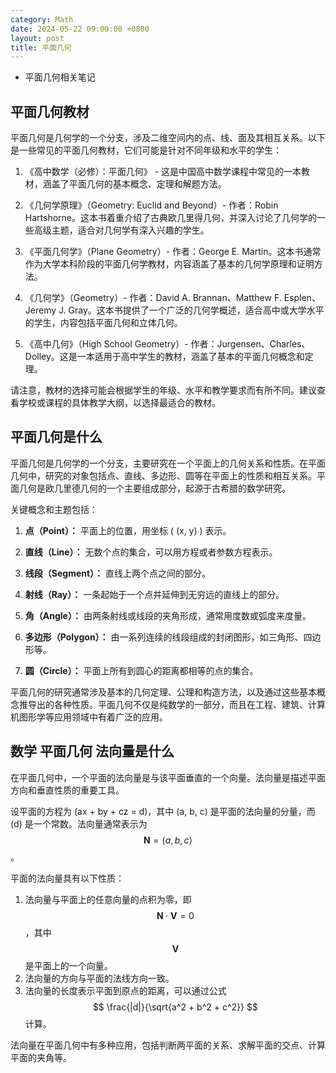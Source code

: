 ```yaml
---
category: Math
date: 2024-05-22 09:00:00 +0800
layout: post
title: 平面几何
---
```


+ 平面几何相关笔记

## 平面几何教材

平面几何是几何学的一个分支，涉及二维空间内的点、线、面及其相互关系。以下是一些常见的平面几何教材，它们可能是针对不同年级和水平的学生：

1. 《高中数学（必修）：平面几何》 - 这是中国高中数学课程中常见的一本教材，涵盖了平面几何的基本概念、定理和解题方法。

2. 《几何学原理》（Geometry: Euclid and Beyond）- 作者：Robin Hartshorne。这本书着重介绍了古典欧几里得几何，并深入讨论了几何学的一些高级主题，适合对几何学有深入兴趣的学生。

3. 《平面几何学》（Plane Geometry）- 作者：George E. Martin。这本书通常作为大学本科阶段的平面几何学教材，内容涵盖了基本的几何学原理和证明方法。

4. 《几何学》（Geometry）- 作者：David A. Brannan、Matthew F. Esplen、Jeremy J. Gray。这本书提供了一个广泛的几何学概述，适合高中或大学水平的学生，内容包括平面几何和立体几何。

5. 《高中几何》（High School Geometry）- 作者：Jurgensen、Charles、Dolley。这是一本适用于高中学生的教材，涵盖了基本的平面几何概念和定理。

请注意，教材的选择可能会根据学生的年级、水平和教学要求而有所不同。建议查看学校或课程的具体教学大纲，以选择最适合的教材。

## 平面几何是什么

平面几何是几何学的一个分支，主要研究在一个平面上的几何关系和性质。在平面几何中，研究的对象包括点、直线、多边形、圆等在平面上的性质和相互关系。平面几何是欧几里德几何的一个主要组成部分，起源于古希腊的数学研究。

关键概念和主题包括：

1. **点（Point）：** 平面上的位置，用坐标 \( (x, y) \) 表示。

2. **直线（Line）：** 无数个点的集合，可以用方程或者参数方程表示。

3. **线段（Segment）：** 直线上两个点之间的部分。

4. **射线（Ray）：** 一条起始于一个点并延伸到无穷远的直线上的部分。

5. **角（Angle）：** 由两条射线或线段的夹角形成，通常用度数或弧度来度量。

6. **多边形（Polygon）：** 由一系列连续的线段组成的封闭图形，如三角形、四边形等。

7. **圆（Circle）：** 平面上所有到圆心的距离都相等的点的集合。

平面几何的研究通常涉及基本的几何定理、公理和构造方法，以及通过这些基本概念推导出的各种性质。平面几何不仅是纯数学的一部分，而且在工程、建筑、计算机图形学等应用领域中有着广泛的应用。

## 数学 平面几何 法向量是什么

在平面几何中，一个平面的法向量是与该平面垂直的一个向量。法向量是描述平面方向和垂直性质的重要工具。

设平面的方程为 \(ax + by + cz = d\)，其中 \(a, b, c\) 是平面的法向量的分量，而 \(d\) 是一个常数。法向量通常表示为 
$$
\mathbf{N} = \langle a, b, c \rangle
$$
。

平面的法向量具有以下性质：
1. 法向量与平面上的任意向量的点积为零，即 
$$
\mathbf{N} \cdot \mathbf{V} = 0
$$
，其中 
$$
\mathbf{V}
$$
是平面上的一个向量。
2. 法向量的方向与平面的法线方向一致。
3. 法向量的长度表示平面到原点的距离，可以通过公式 
$$
\frac{|d|}{\sqrt{a^2 + b^2 + c^2}}
$$
计算。

法向量在平面几何中有多种应用，包括判断两平面的关系、求解平面的交点、计算平面的夹角等。